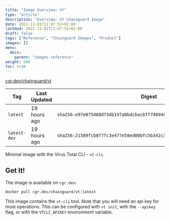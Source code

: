 ```yaml
---
title: "Image Overview: Vt"
type: "article"
description: "Overview: Vt Chainguard Image"
date: 2022-11-01T11:07:52+02:00
lastmod: 2022-11-01T11:07:52+02:00
draft: false
tags: ["Reference", "Chainguard Images", "Product"]
images: []
menu:
  docs:
    parent: "images-reference"
weight: 500
toc: true
---
```


[cgr.dev/chainguard/vt](https://github.com/chainguard-images/images/tree/main/images/vt)

| Tag          | Last Updated | Digest                                                                    |
|--------------|--------------|---------------------------------------------------------------------------|
| `latest`     | 19 hours ago | `sha256:e97e875d68d73db197a0bdcbacbff74894ce07a7ff8232d92d268b171ad6c9fd` |
| `latest-dev` | 19 hours ago | `sha256:21509fcb8f7fc3e477e58ed00bfc5b342c37c4f2c2e024a1f59dfec5b72f4596` |



Minimal image with the Virus Total CLI - `vt-cli`.

## Get It!

The image is available on `cgr.dev`:

```
docker pull cgr.dev/chainguard/vt:latest
```

This image contains the `vt-cli` tool.
Note that you will need an api key for most operations.
This can be configured with `vt init`, with the `--apikey` flag, or with the `VTCLI_APIKEY` environment variable.
